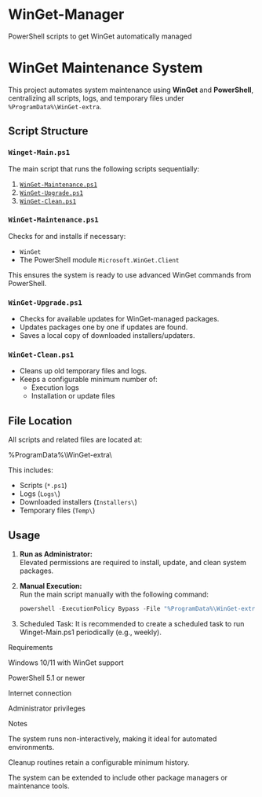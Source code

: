 # WinGet-Manager
PowerShell scripts to get WinGet automatically managed

# WinGet Maintenance System

This project automates system maintenance using **WinGet** and **PowerShell**, centralizing all scripts, logs, and temporary files under `%ProgramData%\WinGet-extra`.

## Script Structure

### `Winget-Main.ps1`
The main script that runs the following scripts sequentially:
1. [`WinGet-Maintenance.ps1`](#winget-maintenanceps1)
2. [`WinGet-Upgrade.ps1`](#winget-upgradeps1)
3. [`WinGet-Clean.ps1`](#winget-cleanps1)

### `WinGet-Maintenance.ps1`
Checks for and installs if necessary:
- `WinGet`
- The PowerShell module `Microsoft.WinGet.Client`

This ensures the system is ready to use advanced WinGet commands from PowerShell.

### `WinGet-Upgrade.ps1`
- Checks for available updates for WinGet-managed packages.
- Updates packages one by one if updates are found.
- Saves a local copy of downloaded installers/updaters.

### `WinGet-Clean.ps1`
- Cleans up old temporary files and logs.
- Keeps a configurable minimum number of:
  - Execution logs
  - Installation or update files

## File Location

All scripts and related files are located at:

%ProgramData%\WinGet-extra\

This includes:
- Scripts (`*.ps1`)
- Logs (`Logs\`)
- Downloaded installers (`Installers\`)
- Temporary files (`Temp\`)

## Usage

1. **Run as Administrator:**  
   Elevated permissions are required to install, update, and clean system packages.

2. **Manual Execution:**  
   Run the main script manually with the following command:
   ```powershell
   powershell -ExecutionPolicy Bypass -File "%ProgramData%\WinGet-extra\Winget-Main.ps1"

3. Scheduled Task:
It is recommended to create a scheduled task to run Winget-Main.ps1 periodically (e.g., weekly).



Requirements

Windows 10/11 with WinGet support

PowerShell 5.1 or newer

Internet connection

Administrator privileges


Notes

The system runs non-interactively, making it ideal for automated environments.

Cleanup routines retain a configurable minimum history.

The system can be extended to include other package managers or maintenance tools.
